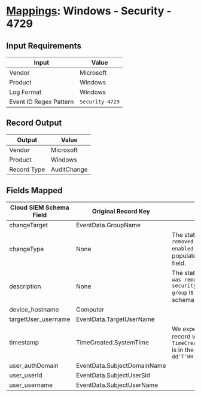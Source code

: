 # [Mappings](README.md): Windows - Security - 4729

## Input Requirements

|Input|Value|
|-----|-----|
|Vendor|Microsoft|
|Product|Windows|
|Log Format|Windows|
|Event ID Regex Pattern|`Security-4729`|

## Record Output

|Output|Value|
|------|-----|
|Vendor|Microsoft|
|Product|Windows|
|Record Type|AuditChange|

## Fields Mapped

|Cloud SIEM Schema Field|Original Record Key|Notes|
|-----------------------|-------------------|-----|
|changeTarget|EventData.GroupName||
|changeType|None|The static text `Member removed from a security-enabled global group` is populated in this schema field.|
|description|None|The static text `A member was removed from a security-enabled global group` is populated in this schema field.|
|device_hostname|Computer||
|targetUser_username|EventData.TargetUserName||
|timestamp|TimeCreated.SystemTime|We expect the orginal record value of `TimeCreated.SystemTime` is in the format `yyyy-MM-dd'T'HH:mm:ss.SSSSSSSSSZ`|
|user_authDomain|EventData.SubjectDomainName||
|user_userId|EventData.SubjectUserSid||
|user_username|EventData.SubjectUserName||

